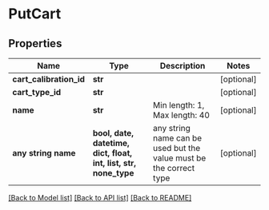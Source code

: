 # PutCart


## Properties
Name | Type | Description | Notes
------------ | ------------- | ------------- | -------------
**cart_calibration_id** | **str** |  | [optional] 
**cart_type_id** | **str** |  | [optional] 
**name** | **str** | Min length: 1, Max length: 40 | [optional] 
**any string name** | **bool, date, datetime, dict, float, int, list, str, none_type** | any string name can be used but the value must be the correct type | [optional]

[[Back to Model list]](../README.md#documentation-for-models) [[Back to API list]](../README.md#documentation-for-api-endpoints) [[Back to README]](../README.md)


